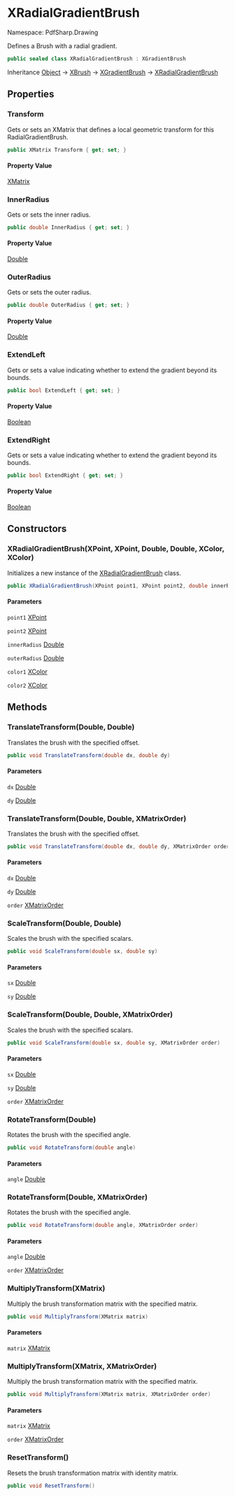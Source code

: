 # XRadialGradientBrush

Namespace: PdfSharp.Drawing

Defines a Brush with a radial gradient.

```csharp
public sealed class XRadialGradientBrush : XGradientBrush
```

Inheritance [Object](https://docs.microsoft.com/en-us/dotnet/api/system.object) → [XBrush](./pdfsharp.drawing.xbrush) → [XGradientBrush](./pdfsharp.drawing.xgradientbrush) → [XRadialGradientBrush](./pdfsharp.drawing.xradialgradientbrush)

## Properties

### **Transform**

Gets or sets an XMatrix that defines a local geometric transform for this RadialGradientBrush.

```csharp
public XMatrix Transform { get; set; }
```

#### Property Value

[XMatrix](./pdfsharp.drawing.xmatrix)<br>

### **InnerRadius**

Gets or sets the inner radius.

```csharp
public double InnerRadius { get; set; }
```

#### Property Value

[Double](https://docs.microsoft.com/en-us/dotnet/api/system.double)<br>

### **OuterRadius**

Gets or sets the outer radius.

```csharp
public double OuterRadius { get; set; }
```

#### Property Value

[Double](https://docs.microsoft.com/en-us/dotnet/api/system.double)<br>

### **ExtendLeft**

Gets or sets a value indicating whether to extend the gradient beyond its bounds.

```csharp
public bool ExtendLeft { get; set; }
```

#### Property Value

[Boolean](https://docs.microsoft.com/en-us/dotnet/api/system.boolean)<br>

### **ExtendRight**

Gets or sets a value indicating whether to extend the gradient beyond its bounds.

```csharp
public bool ExtendRight { get; set; }
```

#### Property Value

[Boolean](https://docs.microsoft.com/en-us/dotnet/api/system.boolean)<br>

## Constructors

### **XRadialGradientBrush(XPoint, XPoint, Double, Double, XColor, XColor)**

Initializes a new instance of the [XRadialGradientBrush](./pdfsharp.drawing.xradialgradientbrush) class.

```csharp
public XRadialGradientBrush(XPoint point1, XPoint point2, double innerRadius, double outerRadius, XColor color1, XColor color2)
```

#### Parameters

`point1` [XPoint](./pdfsharp.drawing.xpoint)<br>

`point2` [XPoint](./pdfsharp.drawing.xpoint)<br>

`innerRadius` [Double](https://docs.microsoft.com/en-us/dotnet/api/system.double)<br>

`outerRadius` [Double](https://docs.microsoft.com/en-us/dotnet/api/system.double)<br>

`color1` [XColor](./pdfsharp.drawing.xcolor)<br>

`color2` [XColor](./pdfsharp.drawing.xcolor)<br>

## Methods

### **TranslateTransform(Double, Double)**

Translates the brush with the specified offset.

```csharp
public void TranslateTransform(double dx, double dy)
```

#### Parameters

`dx` [Double](https://docs.microsoft.com/en-us/dotnet/api/system.double)<br>

`dy` [Double](https://docs.microsoft.com/en-us/dotnet/api/system.double)<br>

### **TranslateTransform(Double, Double, XMatrixOrder)**

Translates the brush with the specified offset.

```csharp
public void TranslateTransform(double dx, double dy, XMatrixOrder order)
```

#### Parameters

`dx` [Double](https://docs.microsoft.com/en-us/dotnet/api/system.double)<br>

`dy` [Double](https://docs.microsoft.com/en-us/dotnet/api/system.double)<br>

`order` [XMatrixOrder](./pdfsharp.drawing.xmatrixorder)<br>

### **ScaleTransform(Double, Double)**

Scales the brush with the specified scalars.

```csharp
public void ScaleTransform(double sx, double sy)
```

#### Parameters

`sx` [Double](https://docs.microsoft.com/en-us/dotnet/api/system.double)<br>

`sy` [Double](https://docs.microsoft.com/en-us/dotnet/api/system.double)<br>

### **ScaleTransform(Double, Double, XMatrixOrder)**

Scales the brush with the specified scalars.

```csharp
public void ScaleTransform(double sx, double sy, XMatrixOrder order)
```

#### Parameters

`sx` [Double](https://docs.microsoft.com/en-us/dotnet/api/system.double)<br>

`sy` [Double](https://docs.microsoft.com/en-us/dotnet/api/system.double)<br>

`order` [XMatrixOrder](./pdfsharp.drawing.xmatrixorder)<br>

### **RotateTransform(Double)**

Rotates the brush with the specified angle.

```csharp
public void RotateTransform(double angle)
```

#### Parameters

`angle` [Double](https://docs.microsoft.com/en-us/dotnet/api/system.double)<br>

### **RotateTransform(Double, XMatrixOrder)**

Rotates the brush with the specified angle.

```csharp
public void RotateTransform(double angle, XMatrixOrder order)
```

#### Parameters

`angle` [Double](https://docs.microsoft.com/en-us/dotnet/api/system.double)<br>

`order` [XMatrixOrder](./pdfsharp.drawing.xmatrixorder)<br>

### **MultiplyTransform(XMatrix)**

Multiply the brush transformation matrix with the specified matrix.

```csharp
public void MultiplyTransform(XMatrix matrix)
```

#### Parameters

`matrix` [XMatrix](./pdfsharp.drawing.xmatrix)<br>

### **MultiplyTransform(XMatrix, XMatrixOrder)**

Multiply the brush transformation matrix with the specified matrix.

```csharp
public void MultiplyTransform(XMatrix matrix, XMatrixOrder order)
```

#### Parameters

`matrix` [XMatrix](./pdfsharp.drawing.xmatrix)<br>

`order` [XMatrixOrder](./pdfsharp.drawing.xmatrixorder)<br>

### **ResetTransform()**

Resets the brush transformation matrix with identity matrix.

```csharp
public void ResetTransform()
```
